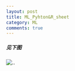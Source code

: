 ```yaml
---
layout: post
title: ML_Pyhton&R_sheet
category: ML
comments: true
---
```


##### 见下图

![..](https://raw.githubusercontent.com/glbing/blogs/gh-pages/images/ml_python%26R.jpg)
